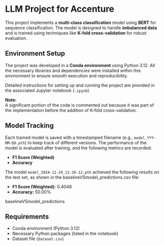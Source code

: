 # LLM Project for Accenture

This project implements a **multi-class classification** model using **BERT** for sequence classification. The model is designed to handle **imbalanced data** and is trained using techniques like **K-fold cross-validation** for robust evaluation.

## Environment Setup

The project was developed in a **Conda environment** using Python 3.12. All the necessary libraries and dependencies were installed within this environment to ensure smooth execution and reproducibility.

Detailed instructions for setting up and running the project are provided in the associated Jupyter notebook (`.ipynb`).

**Note:**  
A significant portion of the code is commented out because it was part of the implementation before the addition of K-fold cross-validation.

## Model Tracking

Each trained model is saved with a timestamped filename (e.g., `model_YYY-MM-DD.pth`) to keep track of different versions. The performance of the model is evaluated after training, and the following metrics are recorded:

- **F1 Score (Weighted)**
- **Accuracy**

The model `model_2024-11-29_11-36-12.pth` achieved the following results on the test set, as shown in the baselineVSmodel_predictions.csv file:

- **F1 Score (Weighted):** 0.4048
- **Accuracy:** 50.00%

baselineVSmodel_predictions

## Requirements

- Conda environment (Python 3.12)
- Necessary Python packages (listed in the notebook)
- Dataset file (`dataset.csv`)
